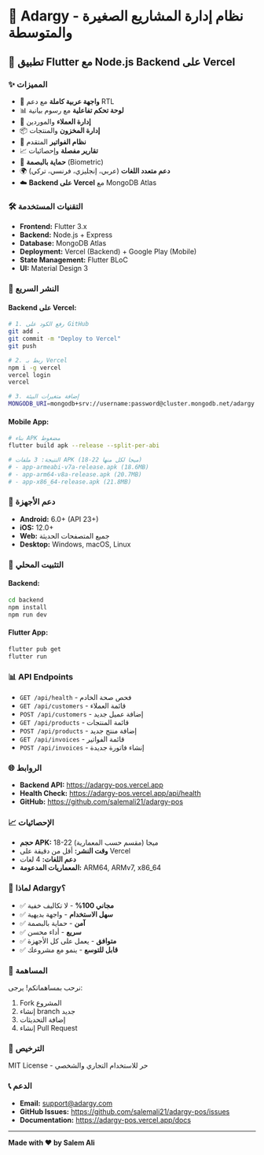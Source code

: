 # 🚀 Adargy - نظام إدارة المشاريع الصغيرة والمتوسطة

## 📱 تطبيق Flutter مع Node.js Backend على Vercel

### ✨ المميزات
- 🎯 **واجهة عربية كاملة** مع دعم RTL
- 📊 **لوحة تحكم تفاعلية** مع رسوم بيانية
- 👥 **إدارة العملاء** والموردين
- 📦 **إدارة المخزون** والمنتجات
- 🧾 **نظام الفواتير** المتقدم
- 📈 **تقارير مفصلة** وإحصائيات
- 🔐 **حماية بالبصمة** (Biometric)
- 🌍 **دعم متعدد اللغات** (عربي، إنجليزي، فرنسي، تركي)
- ☁️ **Backend على Vercel** مع MongoDB Atlas

### 🛠️ التقنيات المستخدمة
- **Frontend:** Flutter 3.x
- **Backend:** Node.js + Express
- **Database:** MongoDB Atlas
- **Deployment:** Vercel (Backend) + Google Play (Mobile)
- **State Management:** Flutter BLoC
- **UI:** Material Design 3

### 🚀 النشر السريع

#### Backend على Vercel:
```bash
# 1. رفع الكود على GitHub
git add .
git commit -m "Deploy to Vercel"
git push

# 2. ربط بـ Vercel
npm i -g vercel
vercel login
vercel

# 3. إضافة متغيرات البيئة
MONGODB_URI=mongodb+srv://username:password@cluster.mongodb.net/adargy
```

#### Mobile App:
```bash
# بناء APK مضغوط
flutter build apk --release --split-per-abi

# النتيجة: 3 ملفات APK (18-22 ميجا لكل منها)
# - app-armeabi-v7a-release.apk (18.6MB)
# - app-arm64-v8a-release.apk (20.7MB)
# - app-x86_64-release.apk (21.8MB)
```

### 📱 دعم الأجهزة
- **Android:** 6.0+ (API 23+)
- **iOS:** 12.0+
- **Web:** جميع المتصفحات الحديثة
- **Desktop:** Windows, macOS, Linux

### 🔧 التثبيت المحلي

#### Backend:
```bash
cd backend
npm install
npm run dev
```

#### Flutter App:
```bash
flutter pub get
flutter run
```

### 📊 API Endpoints
- `GET /api/health` - فحص صحة الخادم
- `GET /api/customers` - قائمة العملاء
- `POST /api/customers` - إضافة عميل جديد
- `GET /api/products` - قائمة المنتجات
- `POST /api/products` - إضافة منتج جديد
- `GET /api/invoices` - قائمة الفواتير
- `POST /api/invoices` - إنشاء فاتورة جديدة

### 🌐 الروابط
- **Backend API:** https://adargy-pos.vercel.app
- **Health Check:** https://adargy-pos.vercel.app/api/health
- **GitHub:** https://github.com/salemali21/adargy-pos

### 📈 الإحصائيات
- **حجم APK:** 18-22 ميجا (مقسم حسب المعمارية)
- **وقت النشر:** أقل من دقيقة على Vercel
- **دعم اللغات:** 4 لغات
- **المعماريات المدعومة:** ARM64, ARMv7, x86_64

### 🎯 لماذا Adargy؟
- ✅ **مجاني 100%** - لا تكاليف خفية
- ✅ **سهل الاستخدام** - واجهة بديهية
- ✅ **آمن** - حماية بالبصمة
- ✅ **سريع** - أداء محسن
- ✅ **متوافق** - يعمل على كل الأجهزة
- ✅ **قابل للتوسع** - ينمو مع مشروعك

### 🤝 المساهمة
نرحب بمساهماتكم! يرجى:
1. Fork المشروع
2. إنشاء branch جديد
3. إضافة التحديثات
4. إنشاء Pull Request

### 📄 الترخيص
MIT License - حر للاستخدام التجاري والشخصي

### 📞 الدعم
- **Email:** support@adargy.com
- **GitHub Issues:** https://github.com/salemali21/adargy-pos/issues
- **Documentation:** https://adargy-pos.vercel.app/docs

---

**Made with ❤️ by Salem Ali**

